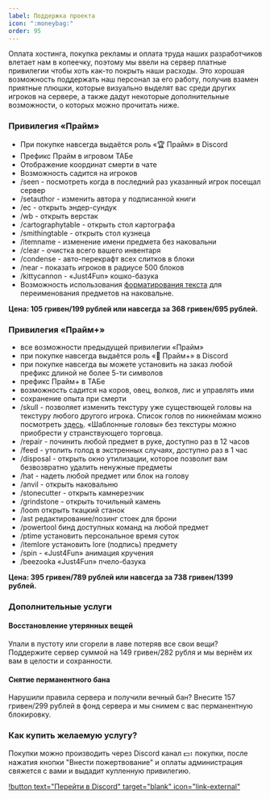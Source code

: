 ```yaml
---
label: Поддержка проекта
icon: ":moneybag:"
order: 95
---
```

Оплата хостинга, покупка рекламы и оплата труда наших разработчиков влетает нам в копеечку, поэтому мы ввели на сервер платные привилегии чтобы хоть как-то покрыть наши расходы. Это хорошая возможность поддержать наш персонал за его работу, получив взамен приятные плюшки, которые визуально выделят вас среди других игроков на сервере, а также дадут некоторые дополнительные возможности, о которых можно прочитать ниже.

### Привилегия «Прайм»
- При покупке навсегда выдаётся роль «🏆 Прайм» в Discord
- Префикс Прайм в игровом ТАБе
- Отображение координат смерти в чате
- Возможность садится на игроков
- /seen - посмотреть когда в последний раз указанный игрок посещал сервер
- /setauthor - изменить автора у подписанной книги
- /ec - открыть эндер-сундук
- /wb - открыть верстак
- /cartographytable - открыть стол картографа
- /smithingtable - открыть стол кузнеца
- /itemname - изменение имени предмета без наковальни
- /clear - очистка всего вашего инвентаря
- /condense - авто-перекрафт всех слитков в блоки
- /near - показать игроков в радиусе 500 блоков
- /kittycannon - «Just4Fun» кошко-базука
- Возможность использования [форматирования текста](https://minecraft.fandom.com/ru/wiki/%D0%A4%D0%BE%D1%80%D0%BC%D0%B0%D1%82%D0%B8%D1%80%D0%BE%D0%B2%D0%B0%D0%BD%D0%B8%D0%B5_%D1%82%D0%B5%D0%BA%D1%81%D1%82%D0%B0 "Кликай!") для переименования предметов на наковальне.

**Цена: 105 гривен/199 рублей или навсегда за 368 гривен/695 рублей.**

### Привилегия «Прайм+»
- все возможности предыдущей привилегии «Прайм»
- при покупке навсегда выдаётся роль «👑 Прайм+» в Discord
- при покупке навсегда вы можете установить на заказ любой префикс длиной не более 5-ти символов
- префикс Прайм+ в ТАБе
- возможность садится на коров, овец, волков, лис и управлять ими
- сохранение опыта при смерти
- /skull - позволяет изменить текстуру уже существющей головы на текстуру любого другого игрока. Список голов по никнеймам можно посмотреть [здесь](https://minecraft-heads.com/player-heads "Кликай!"). «Шаблонные головы» без текстуры можно приобрести у странствующего торговца.
- /repair - починить любой предмет в руке, доступно раз в 12 часов
- /feed - утолить голод в экстренных случаях, доступно раз в 1 час
- /disposal - открыть окно утилизации, которое позволит вам безвозвратно удалить ненужные предметы
- /hat - надеть любой предмет или блок на голову
- /anvil - открыть наковальню
- /stonecutter - открыть камнерезчик
- /grindstone - открыть точильный камень
- /loom открыть ткацкий станок
- /ast редактирование/позинг стоек для брони
- /powertool бинд доступных команд на любой предмет
- /ptime установить персональное время суток
- /itemlore установить lore (подпись) предмету
- /spin - «Just4Fun» анимация кручения
- /beezooka «Just4Fun» пчело-базука

**Цена: 395 гривен/789 рублей или навсегда за 738 гривен/1399 рублей.**

### Дополнительные услуги
#### Восстановление утерянных вещей
Упали в пустоту или сгорели в лаве потеряв все свои вещи? Поддержите сервер суммой на 149 гривен/282 рубля и мы вернём их вам в целости и сохранности.
#### Снятие перманентного бана
Нарушили правила сервера и получили вечный бан? Внесите 157 гривен/299 рублей в фонд сервера и мы снимем с вас перманентную блокировку.

### Как купить желаемую услугу?
Покупки можно производить через Discord канал 💵⠆покупки, после нажатия кнопки "Внести пожертвование" и оплаты администрация свяжется с вами и выдадит купленную привилегию.

[!button text="Перейти в Discord" target="blank" icon="link-external"](https://discord.com/channels/939254979351421008/992803249239367711/993944563406360627)